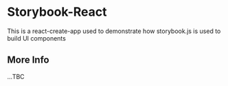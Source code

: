 # Storybook-React

This is a react-create-app used to demonstrate how storybook.js is used to build UI components

## More Info
...TBC